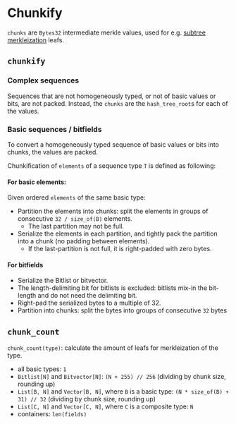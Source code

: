 

# Chunkify

`chunks` are `Bytes32` intermediate merkle values, used for e.g. [subtree merkleization](./subtree_merkleization.md) leafs.

## `chunkify` 

### Complex sequences

Sequences that are not homogeneously typed, or not of basic values or bits, are not packed.
Instead, the `chunks` are the `hash_tree_root`s for each of the values.  

### Basic sequences / bitfields

To convert a homogeneously typed sequence of basic values or bits into chunks, the values are packed.

Chunkification of `elements` of a sequence type `T` is defined as following:

#### For basic elements:

Given ordered `elements` of the same basic type:
 - Partition the elements into chunks: split the elements in groups of consecutive `32 / size_of(B)` elements.
    - The last partition may not be full.
 - Serialize the elements in each partition, and tightly pack the partition into a chunk (no padding between elements).
    - If the last-partition is not full, it is right-padded with zero bytes.

#### For bitfields

 - Serialize the Bitlist or bitvector.
 - The length-delimiting bit for bitlists is excluded: bitlists mix-in the bit-length and do not need the delimiting bit.
 - Right-pad the serialized bytes to a multiple of 32.
 - Partition into chunks: split the bytes into groups of consecutive `32` bytes

## `chunk_count`

`chunk_count(type)`: calculate the amount of leafs for merkleization of the type.
 * all basic types: `1`
 * `Bitlist[N]` and `Bitvector[N]`: `(N + 255) // 256` (dividing by chunk size, rounding up)
 * `List[B, N]` and `Vector[B, N]`, where `B` is a basic type: `(N * size_of(B) + 31) // 32` (dividing by chunk size, rounding up)
 * `List[C, N]` and `Vector[C, N]`, where `C` is a composite type: `N`
 * containers: `len(fields)`

